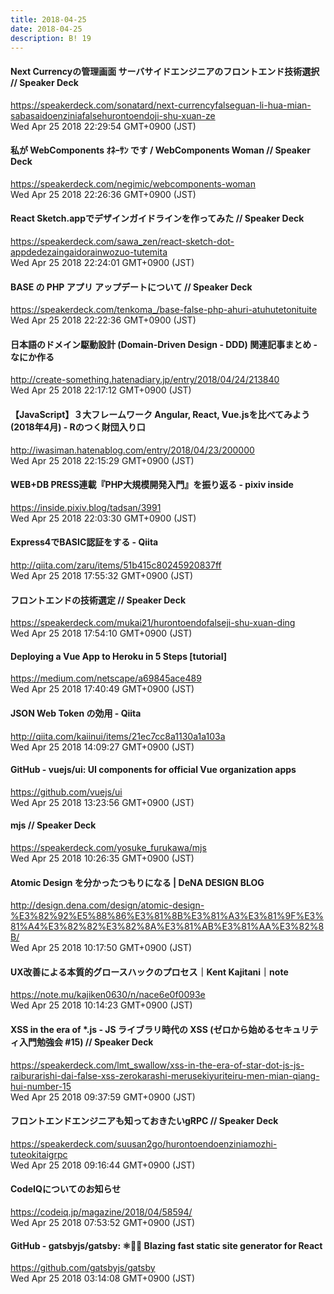 ```yaml
---
title: 2018-04-25
date: 2018-04-25
description: B! 19
---
```


#### Next Currencyの管理画面 サーバサイドエンジニアのフロントエンド技術選択 // Speaker Deck
https://speakerdeck.com/sonatard/next-currencyfalseguan-li-hua-mian-sabasaidoenziniafalsehurontoendoji-shu-xuan-ze<br>
Wed Apr 25 2018 22:29:54 GMT+0900 (JST)<br>


#### 私が WebComponents ｵﾈｰｻﾝ です / WebComponents Woman // Speaker Deck
https://speakerdeck.com/negimic/webcomponents-woman<br>
Wed Apr 25 2018 22:26:36 GMT+0900 (JST)<br>


#### React Sketch.appでデザインガイドラインを作ってみた // Speaker Deck
https://speakerdeck.com/sawa_zen/react-sketch-dot-appdedezaingaidorainwozuo-tutemita<br>
Wed Apr 25 2018 22:24:01 GMT+0900 (JST)<br>


#### BASE の PHP アプリ アップデートについて // Speaker Deck
https://speakerdeck.com/tenkoma_/base-false-php-ahuri-atuhutetonituite<br>
Wed Apr 25 2018 22:22:36 GMT+0900 (JST)<br>


#### 日本語のドメイン駆動設計 (Domain-Driven Design - DDD) 関連記事まとめ - なにか作る
http://create-something.hatenadiary.jp/entry/2018/04/24/213840<br>
Wed Apr 25 2018 22:17:12 GMT+0900 (JST)<br>


#### 【JavaScript】３大フレームワーク Angular, React, Vue.jsを比べてみよう (2018年4月) - Rのつく財団入り口
http://iwasiman.hatenablog.com/entry/2018/04/23/200000<br>
Wed Apr 25 2018 22:15:29 GMT+0900 (JST)<br>


#### WEB+DB PRESS連載『PHP大規模開発入門』を振り返る - pixiv inside
https://inside.pixiv.blog/tadsan/3991<br>
Wed Apr 25 2018 22:03:30 GMT+0900 (JST)<br>


#### Express4でBASIC認証をする - Qiita
http://qiita.com/zaru/items/51b415c80245920837ff<br>
Wed Apr 25 2018 17:55:32 GMT+0900 (JST)<br>


#### フロントエンドの技術選定 // Speaker Deck
https://speakerdeck.com/mukai21/hurontoendofalseji-shu-xuan-ding<br>
Wed Apr 25 2018 17:54:10 GMT+0900 (JST)<br>


#### Deploying a Vue App to Heroku in 5 Steps [tutorial]
https://medium.com/netscape/a69845ace489<br>
Wed Apr 25 2018 17:40:49 GMT+0900 (JST)<br>


#### JSON Web Token の効用 - Qiita
http://qiita.com/kaiinui/items/21ec7cc8a1130a1a103a<br>
Wed Apr 25 2018 14:09:27 GMT+0900 (JST)<br>


#### GitHub - vuejs/ui: UI components for official Vue organization apps
https://github.com/vuejs/ui<br>
Wed Apr 25 2018 13:23:56 GMT+0900 (JST)<br>


#### mjs // Speaker Deck
https://speakerdeck.com/yosuke_furukawa/mjs<br>
Wed Apr 25 2018 10:26:35 GMT+0900 (JST)<br>


#### Atomic Design を分かったつもりになる | DeNA DESIGN BLOG
http://design.dena.com/design/atomic-design-%E3%82%92%E5%88%86%E3%81%8B%E3%81%A3%E3%81%9F%E3%81%A4%E3%82%82%E3%82%8A%E3%81%AB%E3%81%AA%E3%82%8B/<br>
Wed Apr 25 2018 10:17:50 GMT+0900 (JST)<br>


#### UX改善による本質的グロースハックのプロセス｜Kent Kajitani｜note
https://note.mu/kajiken0630/n/nace6e0f0093e<br>
Wed Apr 25 2018 10:14:23 GMT+0900 (JST)<br>


#### XSS in the era of *.js - JS ライブラリ時代の XSS (ゼロから始めるセキュリティ入門勉強会 #15) // Speaker Deck
https://speakerdeck.com/lmt_swallow/xss-in-the-era-of-star-dot-js-js-raiburarishi-dai-false-xss-zerokarashi-merusekiyuriteiru-men-mian-qiang-hui-number-15<br>
Wed Apr 25 2018 09:37:59 GMT+0900 (JST)<br>


#### フロントエンドエンジニアも知っておきたいgRPC // Speaker Deck
https://speakerdeck.com/suusan2go/hurontoendoenziniamozhi-tuteokitaigrpc<br>
Wed Apr 25 2018 09:16:44 GMT+0900 (JST)<br>


#### CodeIQについてのお知らせ
https://codeiq.jp/magazine/2018/04/58594/<br>
Wed Apr 25 2018 07:53:52 GMT+0900 (JST)<br>


#### GitHub - gatsbyjs/gatsby: ⚛️📄🚀 Blazing fast static site generator for React
https://github.com/gatsbyjs/gatsby<br>
Wed Apr 25 2018 03:14:08 GMT+0900 (JST)<br>


